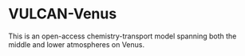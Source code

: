 # VULCAN-Venus
This is an open-access chemistry-transport model spanning both the middle and lower atmospheres on Venus.
